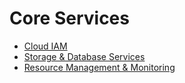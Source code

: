 # Core Services
* [Cloud IAM](iam.md)
* [Storage & Database Services](storage-and-dbservices.md)
* [Resource Management & Monitoring](resource-management-monitoring.md)